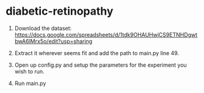 # diabetic-retinopathy

1. Download the dataset:
https://docs.google.com/spreadsheets/d/1tdk9OHAUHwjCS9ETNHDgwtbwA6lMrx5o/edit?usp=sharing

2. Extract it wherever seems fit and add the path to main.py line 49.

3. Open up config.py and setup the parameters for the experiment you wish to run.

4. Run main.py
